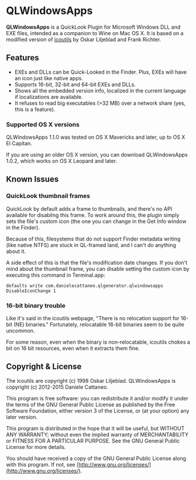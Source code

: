 QLWindowsApps
=============

**QLWindowsApps** is a QuickLook Plugin for Microsoft Windows DLL and EXE 
files, intended as a companion to Wine on Mac OS X. It is based on a modified
version of [icoutils](http://www.nongnu.org/icoutils/) by Oskar Liljeblad and
Frank Richter.


Features
--------

- EXEs and DLLs can be Quick-Looked in the Finder. Plus, EXEs will have an icon
  just like native apps.
- Supports 16-bit, 32-bit and 64-bit EXEs and DLLs.
- Shows all the embedded version info, localized in the current language if
  localizations are available.
- It refuses to read big executables (>32 MB) over a network share (yes, this
  is a feature).
  
### Supported OS X versions

QLWindowsApps 1.1.0 was tested on OS X Mavericks and later, up to OS X El
Capitan.

If you are using an older OS X version, you can download QLWindowsApps 1.0.2, 
which works on OS X Leopard and later.
  

Known Issues
------------

### QuickLook thumbnail frames

QuickLook by default adds a frame to thumbnails, and there's no API available
for disabling this frame. To work around this, the plugin simply sets the
file's custom icon (the one you can change in the Get Info window in the
Finder).

Because of this, filesystems that do not support Finder metadata writing
(like native NTFS) are stuck in QL-framed land, and I can't do anything about
it.

A side effect of this is that the file's modification date changes. If you
don't mind about the thumbnail frame, you can disable setting the custom
icon by executing this command in Terminal.app:

```Shell
defaults write com.danielecattaneo.qlgenerator.qlwindowsapps DisableIconChange 1
```

### 16-bit binary trouble

Like it's said in the icoutils webpage, "There is no relocation support for
16-bit (NE) binaries." Fortunately, relocatable 16-bit binaries seem to be
quite uncommon.

For some reason, even when the binary is non-relocatable, icoutils chokes a bit
on 16 bit resources, even when it extracts them fine.


Copyright & License
-------------------

The icoutils are copyright (c) 1998 Oskar Liljeblad.
QLWindowsApps is copyright (c) 2012-2015 Daniele Cattaneo.

This program is free software: you can redistribute it and/or modify it under
the terms of the GNU General Public License as published by the Free Software
Foundation, either version 3 of the License, or (at your option) any later
version.

This program is distributed in the hope that it will be useful, but WITHOUT ANY
WARRANTY; without even the implied warranty of MERCHANTABILITY or FITNESS FOR A
PARTICULAR PURPOSE.  See the GNU General Public License for more details.

You should have received a copy of the GNU General Public License along with
this program.  If not, see [http://www.gnu.org/licenses/](http://www.gnu.org/licenses/).


